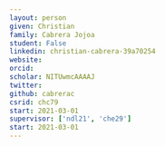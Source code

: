 ```yaml
---
layout: person
given: Christian
family: Cabrera Jojoa
student: False
linkedin: christian-cabrera-39a70254
website: 
orcid: 
scholar: NITUwmcAAAAJ
twitter: 
github: cabrerac
csrid: chc79
start: 2021-03-01
supervisor: ['ndl21', 'che29']
start: 2021-03-01
---
```


